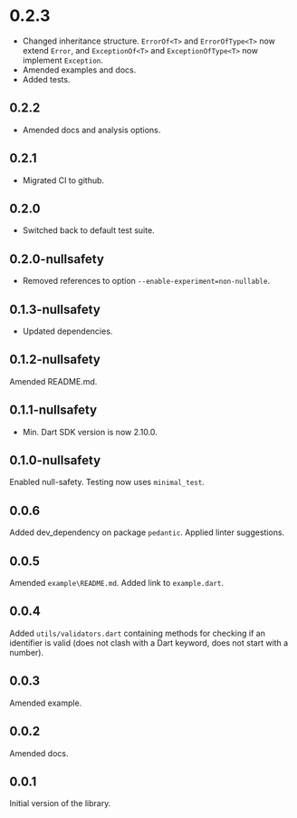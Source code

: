 # 0.2.3

- Changed inheritance structure. `ErrorOf<T>` and `ErrorOfType<T>` now extend `Error`,
  and `ExceptionOf<T>` and `ExceptionOfType<T>` now implement `Exception`.
- Amended examples and docs.
- Added tests.

## 0.2.2

- Amended docs and analysis options.

## 0.2.1

- Migrated CI to github.

## 0.2.0

- Switched back to default test suite.

## 0.2.0-nullsafety

- Removed references to option `--enable-experiment=non-nullable`.

## 0.1.3-nullsafety

- Updated dependencies.

## 0.1.2-nullsafety

Amended README.md.

## 0.1.1-nullsafety

- Min. Dart SDK version is now 2.10.0.

## 0.1.0-nullsafety

Enabled null-safety. Testing now uses `minimal_test`.

## 0.0.6

Added dev_dependency on package `pedantic`. Applied linter suggestions.

## 0.0.5

Amended `example\README.md`. Added link to `example.dart`.

## 0.0.4

Added `utils/validators.dart` containing
methods for checking if an identifier is valid (does not clash with
a Dart keyword, does not start with a number).

## 0.0.3

Amended example.


## 0.0.2

Amended docs.


## 0.0.1

Initial version of the library.
